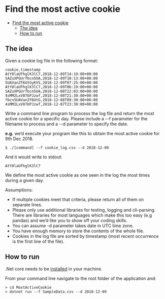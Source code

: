 # Find the most active cookie

- [Find the most active cookie](#find-the-most-active-cookie)
  - [The idea](#the-idea)
  - [How to run](#how-to-run)

## The idea
Given a cookie log file in the following format:

```
cookie,timestamp
AtY0laUfhglK3lC7,2018-12-09T14:19:00+00:00
SAZuXPGUrfbcn5UA,2018-12-09T10:13:00+00:00
5UAVanZf6UtGyKVS,2018-12-09T07:25:00+00:00
AtY0laUfhglK3lC7,2018-12-09T06:19:00+00:00
SAZuXPGUrfbcn5UA,2018-12-08T22:03:00+00:00
4sMM2LxV07bPJzwf,2018-12-08T21:30:00+00:00
fbcn5UAVanZf6UtG,2018-12-08T09:30:00+00:00
4sMM2LxV07bPJzwf,2018-12-07T23:30:00+00:00
```

Write a command line program to process the log file and return the most active cookie for a specific day. Please include a --f parameter for the filename to process and a --d parameter to specify the date.

**e.g.** we’d execute your program like this to obtain the most active cookie for 9th Dec 2018.

`$ ./[command] --f cookie_log.csv --d 2018-12-09`

And it would write to stdout:

`AtY0laUfhglK3lC7`

We define the most active cookie as one seen in the log the most times during a given day.

Assumptions:
* If multiple cookies meet that criteria, please return all of them on separate lines.
* Please only use additional libraries for testing, logging and cli-parsing. There are libraries for most languages which make this too easy (e.g pandas) and we’d like you to show off your coding skills.
* You can assume -d parameter takes date in UTC time zone.
* You have enough memory to store the contents of the whole file.
* Cookies in the log file are sorted by timestamp (most recent occurrence is the first line of the file).

## How to run
.Net core needs to be [installed](https://docs.microsoft.com/en-us/dotnet/core/install/) in your machine.

From your command line navigate to the root folder of the application and:
```
> cd MostActiveCookie
> dotnet run --f SampleData.csv --d 2018-12-09
```